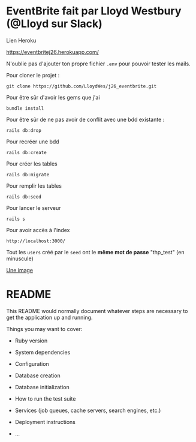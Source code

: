 # EventBrite fait par Lloyd Westbury (@Lloyd sur Slack)

Lien Heroku

https://eventbritej26.herokuapp.com/

N'oublie pas d'ajouter ton propre fichier `.env` pour pouvoir tester les mails.

Pour cloner le projet :

`git clone https://github.com/LloydWes/j26_eventbrite.git`

Pour être sûr d'avoir les gems que j'ai

`bundle install`

Pour être sûr de ne pas avoir de conflit avec une bdd existante :

`rails db:drop` 

Pour recréer une bdd

`rails db:create`

Pour créer les tables

`rails db:migrate`

Pour remplir les tables

`rails db:seed`

Pour lancer le serveur

`rails s`

Pour avoir accès à l'index

`http://localhost:3000/`

Tout les `users` créé par le `seed` ont le **même mot de passe** "thp_test" (en minuscule)

[Une image](https://www.w3schools.com/w3css/img_lights.jpg)


# README

This README would normally document whatever steps are necessary to get the
application up and running.

Things you may want to cover:

* Ruby version

* System dependencies

* Configuration

* Database creation

* Database initialization

* How to run the test suite

* Services (job queues, cache servers, search engines, etc.)

* Deployment instructions

* ...
